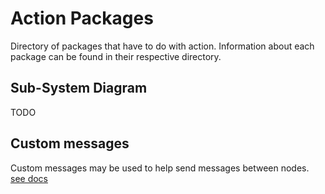 # Action Packages

Directory of packages that have to do with action. Information about each package can be found in their respective directory.

## Sub-System Diagram

TODO

## Custom messages

Custom messages may be used to help send messages between nodes. [see docs](../wato_msgs/MSGS_README.md)
